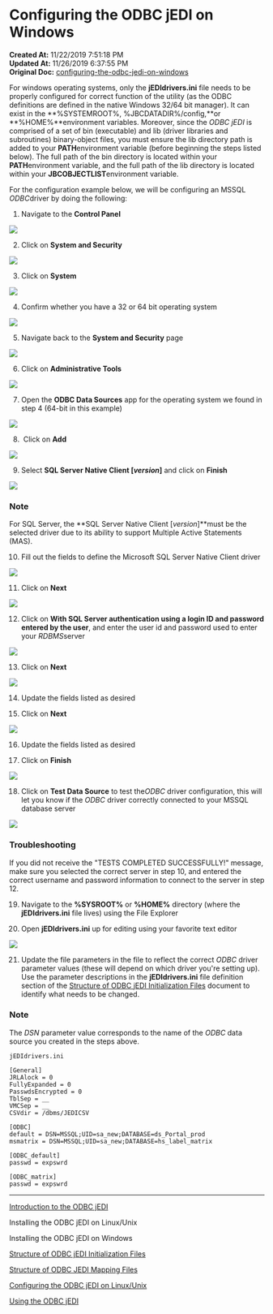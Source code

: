 # Configuring the ODBC jEDI on Windows

**Created At:** 11/22/2019 7:51:18 PM  
**Updated At:** 11/26/2019 6:37:55 PM  
**Original Doc:** [configuring-the-odbc-jedi-on-windows](https://docs.jbase.com//configuring-the-odbc-jedi-on-windows)  


For windows operating systems, only the **jEDIdrivers.ini** file needs to be properly configured for correct function of the utility (as the ODBC definitions are defined in the native Windows 32/64 bit manager). It can exist in the **%SYSTEMROOT%, %JBCDATADIR%/config,**or **%HOME%**environment variables. Moreover, since the *ODBC* *jEDI* is comprised of a set of bin (executable) and lib (driver libraries and subroutines) binary-object files, you must ensure the lib directory path is added to your **PATH**environment variable (before beginning the steps listed below). The full path of the bin directory is located within your **PATH**environment variable, and the full path of the lib directory is located within your **JBCOBJECTLIST**environment variable.

For the configuration example below, we will be configuring an MSSQL *ODBC*driver by doing the following:

1. Navigate to the **Control Panel**

![](./1574210484997-1574210484997.png)

2. Click on **System and Security**

![](./1574210506636-1574210506636.png)

3. Click on **System**

![](./1574210547647-1574210547647.png)

4. Confirm whether you have a 32 or 64 bit operating system

![](./1574458856453-1574458856453.png)

5. Navigate back to the **System and Security** page

![](./1574210995160-1574210995160.png)

6. Click on **Administrative Tools**

![](./1574211022130-1574211022130.png)

7. Open the **ODBC Data Sources** app for the operating system we found in step 4 (64-bit in this example)

![](./1574267302290-1574267302290.png)

8.  Click on **Add**

![](./1574359914331-1574359914331.png)

9. Select **SQL Server Native Client [*version*]** and click on **Finish**

![](./1574268421531-1574268421531.png)

### Note

For SQL Server, the **SQL Server Native Client [*version*]**must be the selected driver due to its ability to support Multiple Active Statements (MAS).

10. Fill out the fields to define the Microsoft SQL Server Native Client driver

![](./1574360349136-1574360349136.png)

11. Click on **Next**

![](./1574268826282-1574268826282.png)

12. Click on **With SQL Server authentication using a login ID and password** **entered by the user**, and enter the user id and password used to enter your *RDBMS*server

![](./1574268921696-1574268921696.png)

13. Click on **Next**

![](./1574269134579-1574269134579.png)

14. Update the fields listed as desired

15. Click on **Next**

![](./1574269249743-1574269249743.png)

16. Update the fields listed as desired

17. Click on **Finish**

![](./1574360641898-1574360641898.png)

18. Click on **Test Data Source** to test the*ODBC* driver configuration, this will let you know if the *ODBC* driver correctly connected to your MSSQL database server

![](./1574360672226-1574360672226.png)

### Troubleshooting

If you did not receive the "TESTS COMPLETED SUCCESSFULLY!" message, make sure you selected the correct server in step 10, and entered the correct username and password information to connect to the server in step 12.

19. Navigate to the **%SYSROOT%** or **%HOME%** directory (where the **jEDIdrivers.ini** file lives) using the File Explorer

20. Open **jEDIdrivers.ini** up for editing using your favorite text editor

![](./1574273580209-1574273580209.png)

21. Update the file parameters in the file to reflect the correct *ODBC* driver parameter values (these will depend on which driver you're setting up). Use the parameter descriptions in the **jEDIdrivers.ini** file definition section of the [Structure of ODBC jEDI Initialization Files](docs.jbase.com/structure-of-odbc-jedi-initialization-files) document to identify what needs to be changed.

### Note

The *DSN* parameter value corresponds to the name of the *ODBC* data source you created in the steps above.

```
jEDIdrivers.ini

[General]
JRLAlock = 0
FullyExpanded = 0
PasswdsEncrypted = 0
TblSep = __
VMCSep = __
CSVdir = /dbms/JEDICSV

[ODBC]
default = DSN=MSSQL;UID=sa_new;DATABASE=ds_Portal_prod
msmatrix = DSN=MSSQL;UID=sa_new;DATABASE=hs_label_matrix

[ODBC_default]
passwd = expswrd

[ODBC_matrix]
passwd = expswrd
```

----------------------------------------------------------------------------------------------------------------------------

[Introduction to the ODBC jEDI](docs.jbase.com/introduction-to-the-odbc-jedi)

Installing the ODBC jEDI on Linux/Unix

Installing the ODBC jEDI on Windows

[Structure of ODBC jEDI Initialization Files](docs.jbase.com/structure-of-odbc-jedi-initialization-files)

[Structure of ODBC JEDI Mapping Files](docs.jbase.com/structure-of-odbc-jedi-mapping-files)

[Configuring the ODBC jEDI on Linux/Unix](docs.jbase.com/configuring-the-odbc-jedi-on-linux-unix)

[Using the ODBC jEDI](docs.jbase.com/using-the-jedi-odbc)


